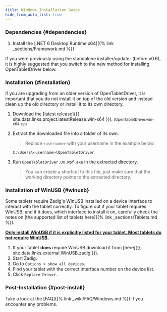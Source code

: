 ```yaml
---
title: Windows Installation Guide
hide_from_auto_list: true
---
```


### Dependencies {#dependencies}

1. Install the [.NET 6 Desktop Runtime x64]({% link _sections/Framework.md %})

If you were previously using the standalone installer/updater (before v0.6), it is highly suggested that you switch
to the new method for installing OpenTabletDriver below.

### Installation {#installation}

If you are upgrading from an older version of OpenTabletDriver, it is important that you do not
install it on top of the old version and instead clean up the old directory or install it to its own
directory.

1. Download the [latest release]({{ site.data.links.project.latestRelease.win-x64 }}). <small class="text-muted">(OpenTabletDriver.win-x64.zip)</small>
2. Extract the downloaded file into a folder of its own.

    > Replace `<username>` with your username in the example below.

    `C:\Users\<username>\OpenTabletDriver`

3. Run `OpenTabletDriver.UX.Wpf.exe` in the extracted directory.

    > You can create a shortcut to this file, just make sure that the working directory points
to the extracted directory.

### Installation of WinUSB {#winusb}

Some tablets require Zadig's WinUSB installed on a device interface to interact with the tablet correctly. To figure out if your
tablet requires WinUSB, and if it does, which interface to install it on, carefully check the notes on [the supported list of tablets here]({% link _sections/Tablets.md %}).

**<u>Only install WinUSB if it is explicitly listed for your tablet. Most tablets do not require WinUSB.</u>**

1. If your tablet **does** require WinUSB download it from [here]({{ site.data.links.external.WinUSB.zadig }}).
2. Start Zadig.
3. Go to `Options > show all devices`.
4. Find your tablet with the correct interface number on the device list.
5. Click `Replace Driver.`

### Post-Installation {#post-install}

Take a look at the [FAQ]({% link _wiki/FAQ/Windows.md %}) if you encounter any problems.
